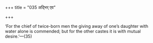 +++
title = "035 अद्भिर् एव"

+++

‘For the chief of twice-born men the giving away of one’s daughter with water alone is commended; but for the other castes it is with mutual desire.’—(35)